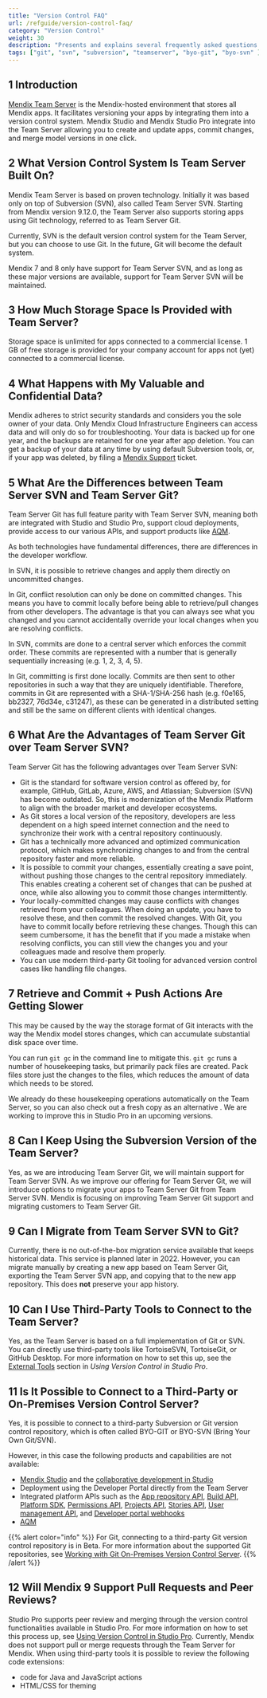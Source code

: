 ```yaml
---
title: "Version Control FAQ"
url: /refguide/version-control-faq/
category: "Version Control"
weight: 30
description: "Presents and explains several frequently asked questions about version control."
tags: ["git", "svn", "subversion", "teamserver", "byo-git", "byo-svn" ]
---
```


## 1 Introduction

[Mendix Team Server](/developerportal/collaborate/team-server/) is the Mendix-hosted environment that stores all Mendix apps. It facilitates versioning your apps by integrating them into a version control system. Mendix Studio and Mendix Studio Pro integrate into the Team Server allowing you to create and update apps, commit changes, and merge model versions in one click.

## 2 What Version Control System Is Team Server Built On?

Mendix Team Server is based on proven technology. Initially it was based only on top of Subversion (SVN), also called Team Server SVN. Starting from Mendix version 9.12.0, the Team Server also supports storing apps using Git technology, referred to as Team Server Git. 

Currently, SVN is the default version control system for the Team Server, but you can choose to use Git. In the future, Git will become the default system. 

Mendix 7 and 8 only have support for Team Server SVN, and as long as these major versions are available, support for Team Server SVN will be maintained.

## 3 How Much Storage Space Is Provided with Team Server?

Storage space is unlimited for apps connected to a commercial license. 1 GB of free storage is provided for your company account for apps not (yet) connected to a commercial license.

## 4 What Happens with My Valuable and Confidential Data?

Mendix adheres to strict security standards and considers you the sole owner of your data. Only Mendix Cloud Infrastructure Engineers can access data and will only do so for troubleshooting. Your data is backed up for one year, and the backups are retained for one year after app deletion. You can get a backup of your data at any time by using default Subversion tools, or, if your app was deleted, by filing a [Mendix Support](https://support.mendix.com/) ticket.

## 5 What Are the Differences between Team Server SVN and Team Server Git?

Team Server Git has full feature parity with Team Server SVN, meaning both are integrated with Studio and Studio Pro, support cloud deployments, provide access to our various APIs, and support products like [AQM](/addons/aqm-addon/). 

As both technologies have fundamental differences, there are differences in the developer workflow. 

In SVN, it is possible to retrieve changes and apply them directly on uncommitted changes. 

In Git, conflict resolution can only be done on committed changes. This means you have to commit locally before being able to retrieve/pull changes from other developers. The advantage is that you can always see what you changed and you cannot accidentally override your local changes when you are resolving conflicts.

In SVN, commits are done to a central server which enforces the commit order. These commits are represented with a number that is generally sequentially increasing (e.g. 1, 2, 3, 4, 5). 

In Git, committing is first done locally. Commits are then sent to other repositories in such a way that they are uniquely identifiable. Therefore, commits in Git are represented with a SHA-1/SHA-256 hash (e.g. f0e165, bb2327, 76d34e, c31247), as these can be generated in a distributed setting and still be the same on different clients with identical changes. 

## 6 What Are the Advantages of Team Server Git over Team Server SVN?

Team Server Git has the following advantages over Team Server SVN:

* Git is the standard for software version control as offered by, for example, GitHub, GitLab, Azure, AWS, and Atlassian; Subversion (SVN) has become outdated. So, this is modernization of the Mendix Platform to align with the broader market and developer ecosystems.
* As Git stores a local version of the repository, developers are less dependent on a high speed internet connection and the need to synchronize their work with a central repository continuously. 
* Git has a technically more advanced and optimized communication protocol, which makes synchronizing changes to and from the central repository faster and more reliable.
* It is possible to commit your changes, essentially creating a save point, without pushing those changes to the central repository immediately. This enables creating a coherent set of changes that can be pushed at once, while also allowing you to commit those changes intermittently.
* Your locally-committed changes may cause conflicts with changes retrieved from your colleagues. When doing an update, you have to resolve these, and then commit the resolved changes. With Git, you have to commit locally before retrieving these changes. Though this can seem cumbersome, it has the benefit that if you made a mistake when resolving conflicts, you can still view the changes you and your colleagues made and resolve them properly.
* You can use modern third-party Git tooling for advanced version control cases like handling file changes.

## 7 Retrieve and Commit + Push Actions Are Getting Slower

This may be caused by the way the storage format of Git interacts with the way the Mendix model stores changes, which can accumulate substantial disk space over time. 

You can run `git gc` in the command line to mitigate this. `git gc` runs a number of housekeeping tasks, but primarily pack files are created. Pack files store just the changes to the files, which reduces the amount of data which needs to be stored. 

We already do these housekeeping operations automatically on the Team Server, so you can also check out a fresh copy as an alternative . We are working to improve this in Studio Pro in an upcoming versions.

## 8 Can I Keep Using the Subversion Version of the Team Server?

Yes, as we are introducing Team Server Git, we will maintain support for Team Server SVN. As we improve our offering for Team Server Git, we will introduce options to migrate your apps to Team Server Git from Team Server SVN.
Mendix  is focusing on improving Team Server Git support and migrating customers to Team Server Git.

## 9 Can I Migrate from Team Server SVN to Git?

Currently, there is no out-of-the-box migration service available that keeps historical data. This service is planned later in 2022.
However, you can migrate manually by creating a new app based on Team Server Git, exporting the Team Server SVN app, and copying that to the new app repository. This does **not** preserve your app history.

## 10 Can I Use Third-Party Tools to Connect to the Team Server?

Yes, as the Team Server is based on a full implementation of Git or SVN. You can directly use third-party tools like TortoiseSVN, TortoiseGit, or GitHub Desktop. For more information on how to set this up, see the [External Tools](/refguide/using-version-control-in-studio-pro/#external-tools) section in *Using Version Control in Studio Pro*. 

## 11 Is It Possible to Connect to a Third-Party or On-Premises Version Control Server?

Yes, it is possible to connect to a third-party Subversion or Git version control repository, which is often called BYO-GIT or BYO-SVN (Bring Your Own Git/SVN).

However, in this case the following products and capabilities are not available:

* [Mendix Studio](/studio/general/) and the [collaborative development in Studio](/studio/collaboration/)
* Deployment using the Developer Portal directly from the Team Server
* Integrated platform APIs such as the [App repository API](/apidocs-mxsdk/apidocs/app-repository-api/), [Build API](/apidocs-mxsdk/apidocs/build-api/), [Platform SDK](/apidocs-mxsdk/mxsdk/), [Permissions API](/apidocs-mxsdk/apidocs/permissions-api/), [Projects API](/apidocs-mxsdk/apidocs/projects-api/), [Stories API](/apidocs-mxsdk/apidocs/stories-api/), [User management API](/apidocs-mxsdk/apidocs/user-management-api/), and [Developer portal webhooks](/apidocs-mxsdk/apidocs/webhooks-sprints/)
* [AQM](/addons/aqm-addon/) 

{{% alert color="info" %}}
For Git, connecting to a third-party Git version control repository is in Beta. For more information about the supported Git repositories, see [Working with Git On-Premises Version Control Server](/refguide/on-premises-git/#preparing-your-repo).
{{% /alert %}}

## 12 Will Mendix 9 Support Pull Requests and Peer Reviews? 

Studio Pro supports peer review and merging through the version control functionalities available in Studio Pro. For more information on how to set this process up, see [Using Version Control in Studio Pro](/refguide/using-version-control-in-studio-pro/).
Currently, Mendix does not support pull or merge requests through the Team Server for Mendix. When using third-party tools it is possible to review the following code extensions:

* code for Java and JavaScript actions
* HTML/CSS for theming
